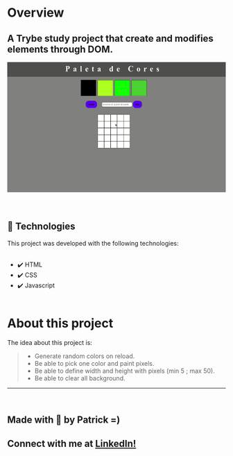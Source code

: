 # Overview
## A Trybe study project that create and modifies elements through DOM.

<div align="center">
  <img src="PixelArt.gif" alt="demo-web" height="300">
</div>
<br><br>

## :rocket: Technologies
This project was developed with the following technologies: <br><br>

- :heavy_check_mark: HTML
- :heavy_check_mark: CSS
- :heavy_check_mark: Javascript 
<br><br>

# About this project

The idea about this project is: 
> - Generate random colors on reload.<br>
> - Be able to pick one color and paint pixels.<br>
> - Be able to define width and height with pixels (min 5 ; max 50).
> - Be able to clear all background.
---
<br>

## Made with :purple_heart: by Patrick =) <br>

## Connect with me at [LinkedIn!](https://www.linkedin.com/in/patrick-morais/)